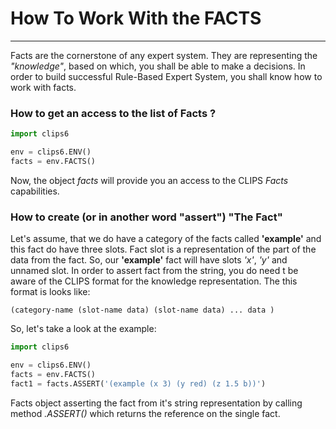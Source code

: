 # How To Work With the FACTS
---

Facts are the cornerstone of any expert system. They are representing the _"knowledge"_, based on which, you shall be able to make a decisions. In order to build successful Rule-Based Expert System, you shall know how to work with facts.

### How to get an access to the list of Facts ?

```python
import clips6

env = clips6.ENV()
facts = env.FACTS()
```
Now, the object _facts_ will provide you an access to the CLIPS _Facts_ capabilities.

### How to create (or in another word "assert") "The Fact"

Let's assume, that we do have a category of the facts called **'example'**  and this fact do have three slots. Fact slot is a representation of the part of the data from the fact. So, our **'example'** fact will have slots *'x'*, *'y'* and unnamed slot. In order to assert fact from the string, you do need t be aware of the CLIPS format for the knowledge representation. The this format is looks like:

```
(category-name (slot-name data) (slot-name data) ... data )
```

So, let's take a look at the example:

```python
import clips6

env = clips6.ENV()
facts = env.FACTS()
fact1 = facts.ASSERT('(example (x 3) (y red) (z 1.5 b))')
```

Facts object asserting the fact from it's string representation by calling method _.ASSERT()_ which returns the reference on the single fact.
